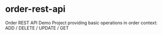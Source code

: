 # order-rest-api
Order REST API Demo Project providing basic operations in order context: ADD / DELETE / UPDATE / GET
